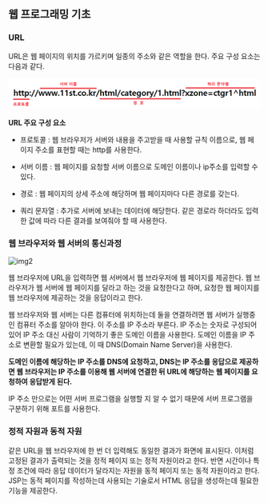 ## 웹 프로그래밍 기초

### URL

URL은 웹 페이지의 위치를 가르키며 일종의 주소와 같은 역할을 한다. 주요 구성 요소는
다음과 같다.

![img](https://github.com/dilmah0203/TIL/blob/main/Image/URL.png)

**URL 주요 구성 요소**

- 프로토콜 : 웹 브라우저가 서버와 내용을 주고받을 때 사용할 규칙 이름으로, 웹 페이지 주소를 표현할 때는 http를 사용한다.

- 서버 이름 : 웹 페이지를 요청할 서버 이름으로 도메인 이름이나 ip주소를 입력할 수 있다.

- 경로 : 웹 페이지의 상세 주소에 해당하며 웹 페이지마다 다른 경로를 갖는다.

- 쿼리 문자열 : 추가로 서버에 보내는 데이터에 해당한다. 같은 경로라 하더라도 입력한 값에 따라 다른 결과를 보여줘야 할 때 사용한다.

### 웹 브라우저와 웹 서버의 통신과정

![img2](https://github.com/dilmah0203/TIL/blob/main/Image/web%20browser%EC%99%80%20web%20server.png)

웹 브라우저에 URL을 입력하면 웹 서버에서 웹 브라우저에 웹 페이지를 제공한다. 웹 브라우저가 웹 서버에 웹 페이지를 달라고 하는 것을 요청한다고 하며, 요청한 웹 페이지를 웹 브라우저에 제공하는 것을 응답이라고 한다.

웹 브라우저와 웹 서버는 다른 컴퓨터에 위치하는데 둘을 연결하려면 웹 서버가 실행중인 컴퓨터 주소를 알아야 한다. 이 주소를 IP 주소라 부른다. IP 주소는 숫자로 구성되어 있어 IP 주소 대신 사람이 기억하기 좋은 도메인 이름을 사용한다. 도메인 이름을 IP 주소로 변환할 필요가 있는데, 이 때 DNS(Domain Name Server)을 사용한다.

**도메인 이름에 해당하는 IP 주소를 DNS에 요청하고, DNS는 IP 주소를 응답으로 제공하면 웹 브라우저는 IP 주소를 이용해 웹 서버에 연결한 뒤 URL에 해당하는 웹 페이지를 요청하여 응답받게 된다.**

IP 주소 만으로는 어떤 서버 프로그램을 실행할 지 알 수 없기 때문에 서버 프로그램을 구분하기 위해 포트를 사용한다. 

### 정적 자원과 동적 자원

같은 URL을 웹 브라우저에 한 번 더 입력해도 동일한 결과가 화면에 표시된다. 이처럼 고정된 결과가 출력되는 것을 정적 페이지 또는 정적 자원이라고 한다. 반면 시간이나 특정 조건에 따라 응답 데이터가 달라지는 자원을 동적 페이지 또는 동적 자원이라고 한다. JSP는 동적 페이지를 작성하는데 사용되는 기술로서 HTML 응답을 생성하는데 필요한 기능을 제공한다.
